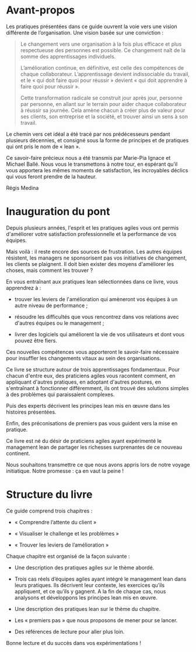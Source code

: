 # Avant-propos

Les pratiques présentées dans ce guide ouvrent la voie vers une vision
différente de l’organisation. Une vision basée sur une conviction :

> Le changement vers une organisation à la fois plus efficace et plus
> respectueuse des personnes est possible. Ce changement naît de la somme
> des apprentissages individuels.
> 
> L’amélioration continue, en définitive, est celle des compétences de
> chaque collaborateur. L’apprentissage devient indissociable du travail,
> et le « qui doit faire quoi pour réussir » devient « qui doit apprendre
> à faire quoi pour réussir ».
> 
> Cette transformation radicale se construit jour après jour, personne par
> personne, en allant sur le terrain pour aider chaque collaborateur à
> réussir sa journée. Cela amène chacun à créer plus de valeur pour ses
> clients, son entreprise et la société, et trouver ainsi un sens à son
> travail.

Le chemin vers cet idéal a été tracé par nos prédécesseurs pendant
plusieurs décennies, et consigné sous la forme de principes et de
pratiques qui ont pris le nom de « lean ».

Ce savoir-faire précieux nous a été transmis par Marie-Pia Ignace et
Michael Ballé. Nous vous le transmettons à notre tour, en espérant qu’il
vous apportera les mêmes moments de satisfaction, les incroyables
déclics qui vous feront prendre de la hauteur.

Régis Medina

# Inauguration du pont

Depuis plusieurs années, l'esprit et les pratiques agiles vous ont
permis d'améliorer votre satisfaction professionnelle et la performance
de vos équipes.

Mais voilà : il reste encore des sources de frustration. Les autres
équipes résistent, les managers ne sponsorisent pas vos initiatives de
changement, les clients se plaignent. Il doit bien exister des moyens
d'améliorer les choses, mais comment les trouver ?

En vous entraînant aux pratiques lean sélectionnées dans ce livre, vous
apprendrez à :

-   trouver les leviers de l'amélioration qui amèneront vos équipes à un
autre niveau de performance ;

-   résoudre les difficultés que vous rencontrez dans vos relations avec
d'autres équipes ou le management ;

-   livrer des logiciels qui améliorent la vie de vos utilisateurs et dont
vous pouvez être fiers.

Ces nouvelles compétences vous apporteront le savoir-faire nécessaire
pour insuffler les changements vitaux au sein des organisations.

Ce livre se structure autour de trois apprentissages fondamentaux. Pour
chacun d'entre eux, des praticiens agiles vous racontent comment, en
appliquant d'autres pratiques, en adoptant d'autres postures, en
s'entraînant à fonctionner différemment, ils ont trouvé des solutions
simples à des problèmes qui paraissaient complexes.

Puis des experts décrivent les principes lean mis en œuvre dans les
histoires présentées.

Enfin, des préconisations de premiers pas vous guident vers la mise en
pratique.

Ce livre est né du désir de praticiens agiles ayant expérimenté le
management lean de partager les richesses surprenantes de ce nouveau
continent.

Nous souhaitons transmettre ce que nous avons appris lors de notre
voyage initiatique. Notre promesse : ça en vaut la peine !

# Structure du livre

Ce guide comprend trois chapitres :

-   « Comprendre l’attente du client »

-   « Visualiser le challenge et les problèmes »

-   « Trouver les leviers de l’amélioration »

Chaque chapitre est organisé de la façon suivante :

-   Une description des pratiques agiles sur le thème abordé.

-   Trois cas réels d’équipes agiles ayant intégré le management lean
    dans leurs pratiques. Ils décrivent leur contexte, les exercices
    qu’ils appliquent, et ce qu’ils y gagnent. A la fin de chaque cas,
    nous analysons et développons les principes lean mis en œuvre.

-   Une description des pratiques lean sur le thème du chapitre.

-   Les « premiers pas » que nous proposons de mener pour se lancer.

-   Des références de lecture pour aller plus loin.

Bonne lecture et du succès dans vos expérimentations !


